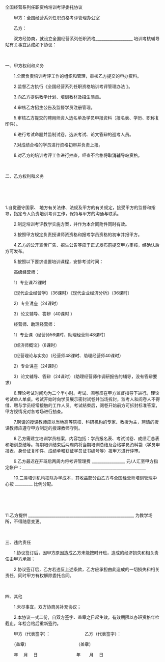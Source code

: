



全国经营系列任职资格培训考评委托协议



 

　　甲方：全国经营系列任职资格考评管理办公室

　　乙方：　　

　　双方经协商，就设立全国经营系列任职资格___________________ 培训考核辅导站有关事宜达成如下协议：

　　


 一、甲方权利和义务



　　1.全面负责培训考评工作的组织和管理，审核乙方提交的申办资料。

　　2.监督乙方执行《全国经营系列任职资格培训考评管理办法 》。

　　3.向乙方提供教学计划、培训教材及招生简章。

　　4.审核乙方招生公告及监督学员注册管理。

　　5.审核乙方提交的聘用师资人选名单及学员申报资料（报名表、学历、职称复印件）。

　　6.进行考试命题并监制试卷，选派考试、论文答辩的巡考人员。

　　7.对成绩合格的学员进行资格初审并负责上报。

　　8.对乙方的培训考评工作进行抽查，经查不合格将取消辅导站资格。

　　


 二、乙方权利和义务



　　

　　

1.自觉遵守国家、
地方有关法律、法规及甲方的有关规定，接受甲方的监督和指导，指定专人负责培训考评工作，保持与甲方的沟通与联系。

　　2.制定培训考评教学实施方案，并作为本合同附件同时有效。

　　3.按照甲方规定负责授课师资资格和报考学员资格的初审并报甲方。

　　4.乙方的公开宣传广告、招生公告等应于正式发布前提交甲方审核，经确认后方可发布。

　　5.按照以下要求设置培训课程，安排考试时间：

　　高级经营师：

　　1）专业课72课时

　　《现代企业经营学》（36课时）《现代企业经济分析》（36课时）

　　2）专业讲座（24课时）

　　3）论文辅导、答辩（40课时 ）

　　经营师、助理经营师：

　　1）专业课（经营师56课时、助理经营师48课时）

　　《经济师概论》（8课时）

　　《经营理论与实务》（经营师48课时、助理经营师40课时）

　　2）专业讲座（24课时）

　　3）论文辅导、答辩（24课时）（助理经营师作调研报告的辅导，没有答辩要求）

　　6.理论考试时间均为二个半小时。考试、阅卷须在甲方监督指导下进行。理论考试单人单桌。考试开始时向学员展示密封试卷并当场拆封，监考人和阅卷人不得借、聘与学员经常接触的工作人员。考试结束后，阅卷开始前方可拆封标准答案，甲方视情况对各考场进行抽查。

　　7.聘请的授课教师应以当地高等院校、科研机构的专家、教授为主，聘请的授课教师应遵守甲方制定的授课教师守则。

　　8.乙方需建立培训学员档案，内容包括：学员报名表、考试试卷、成绩汇总表和培训总结等。每期培训结束后两周内将当期培训总结及合格学员资料袋（学员申报表、身份证复印件、成绩单和获证学员证书编号等）报甲方进行评审。

　　9.乙方最迟在开班后两周内将考评管理费 _________________ 元/人汇至甲方指定帐户：_______________________________________________________________

　　10.二类培训机构扣除办学成本，其收益部分由乙方与全国经营师培训管理中心按 _________ 比例分配。

　　

　　

11.乙方提供 
______________________________________________________ 为教学场所，不得随意变更。

　　


 三、违约责任



　　1.协议签订后，因甲方原因造成乙方未能按时开班，造成的经济损失和相关责任由甲方承担；

　　2.协议签订后，乙方若违反上述条款，乙方应承担由此造成的一切损失和相关责任，同时甲方有权解除委托合同。

　　


 四、其他

　　1.未尽事宜，双方协商另补充协议；

　　2.本协议一式二份，自双方签字、盖章之日起生效。有效期限以办班资格年检截止。年检合格后重新签约。　　

　　甲方（代表签字）：　　　　　　　　乙方（代表签字）：

　　（盖章）　　　　　　　　　　　　（盖章）

　　年　 月　 日　　　　　　　　　年　　月　 日
